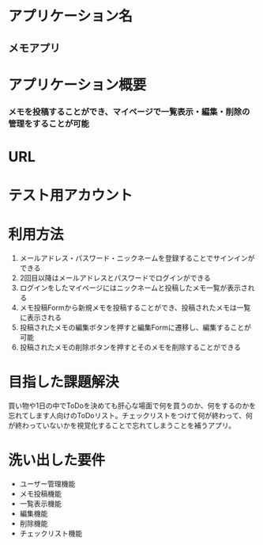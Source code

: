 # アプリケーション名
## メモアプリ

# アプリケーション概要
### メモを投稿することができ、マイページで一覧表示・編集・削除の管理をすることが可能

# URL

# テスト用アカウント

# 利用方法
1. メールアドレス・パスワード・ニックネームを登録することでサインインができる
2. 2回目以降はメールアドレスとパスワードでログインができる
3. ログインをしたマイページにはニックネームと投稿したメモ一覧が表示される
4. メモ投稿Formから新規メモを投稿することができ、投稿されたメモは一覧に表示される
5. 投稿されたメモの編集ボタンを押すと編集Formに遷移し、編集することが可能
6. 投稿されたメモの削除ボタンを押すとそのメモを削除することができる

# 目指した課題解決
買い物や1日の中でToDoを決めても肝心な場面で何を買うのか、何をするのかを忘れてします人向けのToDoリスト。チェックリストをつけて何が終わって、何が終わっていないかを視覚化することで忘れてしまうことを補うアプリ。

# 洗い出した要件
* ユーザー管理機能
* メモ投稿機能
* 一覧表示機能
* 編集機能
* 削除機能
* チェックリスト機能

